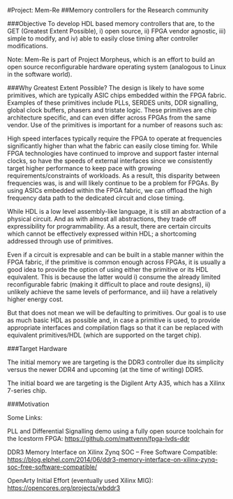 #Project: Mem-Re
##Memory controllers for the Research community

###Objective
To develop HDL based memory controllers that are, to the GET (Greatest Extent Possible), i) open source, ii) FPGA vendor agnostic, iii) simple to modify, and iv) able to easily close timing after controller modifications. 

Note: Mem-Re is part of Project Morpheus, which is an effort to build an open source reconfigurable hardware operating system (analogous to Linux in the software world). 


###Why Greatest Extent Possible?
The design is likely to have some primitives, which are typically ASIC chips embedded within the FPGA fabric. Examples of these primitives include PLLs, SERDES units, DDR signalling, global clock buffers, phasers and tristate logic. These primitives are chip architecture specific, and can even differ across FPGAs from the same vendor. Use of the primitives is important for a number of reasons such as: 

High speed interfaces typically require the FPGA to operate at frequencies significantly higher than what the fabric can easily close timing for. While FPGA technologies have continued to improve and support faster internal clocks, so have the speeds of external interfaces since we consistently target higher performance to keep pace with growing requirements/constraints of workloads.  As a result, this disparity between frequencies was, is and will likely continue to be a problem for FPGAs. By using ASICs embedded within the FPGA fabric, we can offload the high frequency data path to the dedicated circuit and close timing. 

While HDL is a low level assembly-like language, it is still an abstraction of a physical circuit. And as with almost all abstractions, they trade off expressibility for programmability. As a result, there are certain circuits which cannot be effectively expressed within HDL; a shortcoming addressed through use of primitives. 

Even if a circuit is expresable and can be built in a stable manner within the FPGA fabric, if the primitive is common enough across FPGAs, it is usually a good idea to provide the option of using either the primitive or its HDL equivalent. This is because the latter would i) consume the already limited reconfigurable fabric (making it difficult to place and route designs), ii) unlikely achieve the same levels of performance, and iii) have a relatively higher energy cost. 


But that does not mean we will be defaulting to primitives. Our goal is to use as much basic HDL as possible and, in case a primitive is used, to provide appropriate interfaces and compilation flags so that it can be replaced with equivalent primitives/HDL (which are supported on the target chip). 

###Target Hardware

The initial memory we are targeting is the DDR3 controller due its simplicity versus the newer DDR4 and upcoming (at the time of writing) DDR5.

The initial board we are targeting is the Digilent Arty A35, which has a Xilinx 7-series chip. 

###Motivation






Some Links:

PLL and Differential Signalling demo using a fully open source toolchain for the Icestorm FPGA: https://github.com/mattvenn/fpga-lvds-ddr


DDR3 Memory Interface on Xilinx Zynq SOC – Free Software Compatible:
https://blog.elphel.com/2014/06/ddr3-memory-interface-on-xilinx-zynq-soc-free-software-compatible/


OpenArty Initial Effort (eventually used Xilinx MIG):
https://opencores.org/projects/wbddr3
